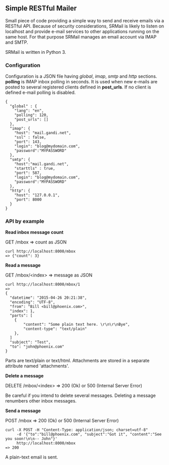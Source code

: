 ## Simple RESTful Mailer

Small piece of code providing a simple way to send and receive emails via a
RESTful API. Because of security considerations, SRMail is likely to listen on
localhost and provide e-mail services to other applications running on the same
host. For that purpose SRMail manages an email account via IMAP and SMTP.

SRMail is written in Python 3.

### Configuration 

Configuration is a JSON file having *global*, *imap*, *smtp* and *http*
sections. **polling** is IMAP inbox polling in seconds. It is used when new
e-mails are posted to several registered clients defined in **post_urls**. If
no client is defined e-mail polling is disabled.    

    { 
      "global" : {
        "lang": "en",
        "polling": 120,
        "post_urls": []
      },
      "imap": {
        "host": "mail.gandi.net",
        "ssl" : false,
        "port": 143,
        "login": "blog@mydomain.com",
        "password":"MYPASSWORD"
      },
      "smtp": {
        "host":"mail.gandi.net",
        "starttls" : true,
        "port": 587,
        "login": "blog@mydomain.com",
        "password":"MYPASSWORD"
      },
      "http": {
        "host": "127.0.0.1",
        "port": 8000
      }
    }

### API by example

**Read inbox message count**

GET /mbox => count as JSON

    curl http://localhost:8000/mbox 
    => {"count": 3}

**Read a message**

GET /mbox/\<index\> => message as JSON

    curl http://localhost:8000/mbox/1 
    =>
    {
      "datetime": "2015-04-26 20:21:38",
      "encoding": "UTF-8",
      "from": "Bill <bill@phoenix.com>",
      "index": 1,
      "parts": [
        {
            "content": "Some plain text here. \r\n\r\nBye",
            "content-type": "text/plain"
        },
      ]
      "subject": "Test",
      "to": "john@phoenix.com"
    }

Parts are text/plain or text/html.
Attachments are stored in a separate attribute named 'attachments'.

**Delete a message**

DELETE /mbox/\<index\> => 200 (Ok) or 500 (Internal Server Error)

Be careful if you intend to delete several messages. Deleting a message 
renumbers other inbox messages.

**Send a message**

POST /mbox => 200 (Ok) or 500 (Internal Server Error)

    curl -X POST -H "Content-Type: application/json; charset=utf-8" 
         -d '{"to":"bill@phoenix.com", "subject":"Got it", "content":"See you soon!\n\n-- John"}'
         http://localhost:8000/mbox
    => 200

A plain-text email is sent.
